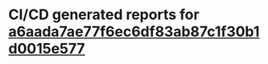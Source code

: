 # CI/CD generated reports for [a6aada7ae77f6ec6df83ab87c1f30b1d0015e577](https://github.com/hydephp/develop/commit/a6aada7ae77f6ec6df83ab87c1f30b1d0015e577)
